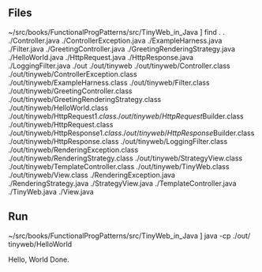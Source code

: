 
## Files

~/src/books/FunctionalProgPatterns/src/TinyWeb_in_Java ] find .
	.
	./Controller.java
	./ControllerException.java
	./ExampleHarness.java
	./Filter.java
	./GreetingController.java
	./GreetingRenderingStrategy.java
	./HelloWorld.java
	./HttpRequest.java
	./HttpResponse.java
	./LoggingFilter.java
	./out
	./out/tinyweb
	./out/tinyweb/Controller.class
	./out/tinyweb/ControllerException.class
	./out/tinyweb/ExampleHarness.class
	./out/tinyweb/Filter.class
	./out/tinyweb/GreetingController.class
	./out/tinyweb/GreetingRenderingStrategy.class
	./out/tinyweb/HelloWorld.class
	./out/tinyweb/HttpRequest$1.class
	./out/tinyweb/HttpRequest$Builder.class
	./out/tinyweb/HttpRequest.class
	./out/tinyweb/HttpResponse$1.class
	./out/tinyweb/HttpResponse$Builder.class
	./out/tinyweb/HttpResponse.class
	./out/tinyweb/LoggingFilter.class
	./out/tinyweb/RenderingException.class
	./out/tinyweb/RenderingStrategy.class
	./out/tinyweb/StrategyView.class
	./out/tinyweb/TemplateController.class
	./out/tinyweb/TinyWeb.class
	./out/tinyweb/View.class
	./RenderingException.java
	./RenderingStrategy.java
	./StrategyView.java
	./TemplateController.java
	./TinyWeb.java
	./View.java

## Run

~/src/books/FunctionalProgPatterns/src/TinyWeb_in_Java ] java -cp ./out/ tinyweb/HelloWorld

Hello, World
Done.